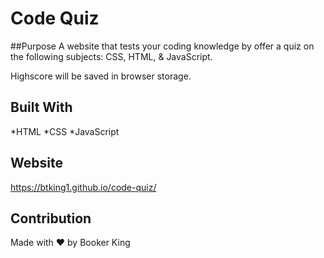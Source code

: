 # Code Quiz

##Purpose
A website that tests your coding knowledge by offer a quiz on the following
subjects: CSS, HTML, & JavaScript.

Highscore will be saved in browser storage.

## Built With
*HTML
*CSS
*JavaScript

## Website
https://btking1.github.io/code-quiz/

## Contribution
Made with ❤️ by Booker King



